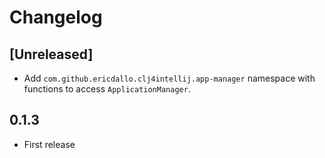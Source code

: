 # Changelog

## [Unreleased]

- Add `com.github.ericdallo.clj4intellij.app-manager` namespace with functions to access `ApplicationManager`.

## 0.1.3

- First release
